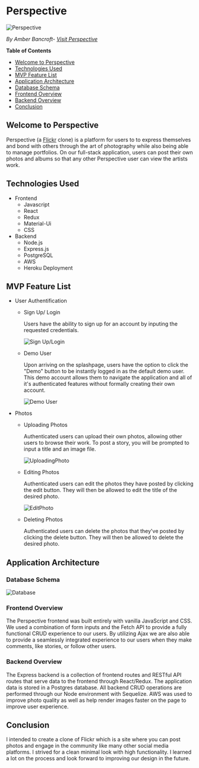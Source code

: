 # Perspective

![Perspective](frontend/src/components/SplashPage/images/splashpage.png)

*By Amber Bancroft- [Visit Perspective](https://app-perspective.herokuapp.com/)*

**Table of Contents**
* [Welcome to Perspective](#welcome-to-perspective)
* [Technologies Used](#technologies-used)
* [MVP Feature List](#mvp-feature-list)
* [Application Architecture](#application-architecture)
* [Database Schema](#database-schema)
* [Frontend Overview](#frontend-overview)
* [Backend Overview](#backend-overview)
* [Conclusion](#conclusion)

## Welcome to Perspective
Perspective (a [Flickr](https://flickr.com/) clone) is a platform for users to to express themselves and bond with others through the art of photography while also being able to manage portfolios. On our full-stack application, users can post their own photos and albums so that any other Perspective user can view the artists work.


## Technologies Used
* Frontend
    * Javascript
    * React
    * Redux
    * Material-Ui
    * CSS
* Backend
    * Node.js
    * Express.js
    * PostgreSQL
    * AWS
    * Heroku Deployment

## MVP Feature List
* User Authentification
    * Sign Up/ Login
        
        Users have the ability to sign up for an account by inputing the requested credentials.
        
        ![Sign Up/Login](https://user-images.githubusercontent.com/77598204/135176306-0cdfcc62-a601-45ae-8e85-4213af5f927d.gif)
    * Demo User
        
        Upon arriving on the splashpage, users have the option to click the "Demo" button to be instantly logged in as the default demo user. This demo account allows them to navigate the application and all of it's authenticated features without formally creating their own account.
        
        ![Demo User](https://user-images.githubusercontent.com/77598204/135175508-ddb1c3a5-d8a9-4889-9921-3616506b6d44.gif)
* Photos
    * Uploading Photos
        
        Authenticated users can upload their own photos, allowing other users to browse their work. To post a story, you will be prompted to input a title and an image file.
        
        ![UploadingPhoto](https://user-images.githubusercontent.com/77598204/135177742-1c2e841e-25fe-4ca6-81c5-458beb0211c9.gif)
    * Editing Photos
    
      Authenticated users can edit the photos they have posted by clicking the edit button. They will then be allowed to edit the title of the desired photo.
      
      ![EditPhoto](https://user-images.githubusercontent.com/77598204/135178274-89a41f97-a6c4-4088-9926-e942c43057c2.gif)

    * Deleting Photos

      Authenticated users can delete the photos that they've posted by clicking the delete button. They will then be allowed to delete the desired photo.
      
<!--       ![DeletePhoto](/images/AvocatiDelete.gif) -->


## Application Architecture

### Database Schema
![Database](/images/DatabaseSchema.png)

### Frontend Overview
The Perspective frontend was built entirely with vanilla JavaScript and CSS. We used a combination of form inputs and the Fetch API to provide a fully functional CRUD experience to our users. By utilizing Ajax we are also able to provide a seamlessly integrated experience to our users when they make comments, like stories, or follow other users.

### Backend Overview
The Express backend is a collection of frontend routes and RESTful API routes that serve data to the frontend through React/Redux. The application data is stored in a Postgres database. All backend CRUD operations are performed through our Node environment with Sequelize. AWS was used to improve photo quality as well as help render images faster on the page to improve user experience.

## Conclusion
I intended to create a clone of Flickr which is a site where you can post photos and engage in the community like many other social media platforms. I strived for a clean minimal look with high functionality. I learned a lot on the process and look forward to improving our design in the future.
